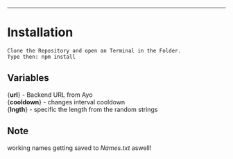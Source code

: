 ---
# Installation
```sh-session
Clone the Repository and open an Terminal in the Folder.
Type then: npm install
``` 

## Variables
{**url**}      - Backend URL from Ayo <br>
{**cooldown**} - changes interval cooldown <br>
{**lngth**}    - specific the length from the random strings

## Note
working names getting saved to *Names.txt* aswell!
